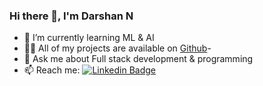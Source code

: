 ### Hi there 👋, I'm Darshan N
- 🌱 I’m currently learning ML & AI
- 👨‍💻 All of my projects are available on [Github](https://github.com/Darshan-Nagesh)- 
- 💬 Ask me about Full stack development & programming
- 📫 Reach me: [![Linkedin Badge](https://img.shields.io/badge/-Darshan-blue?style=flat&logo=Linkedin&logoColor=white)](https://www.linkedin.com/in/darshan-n-534867202/)

<div id="badges">
<img src="https://komarev.com/ghpvc/?username=Darshan-Nagesh&style=flat-square&color=blue" alt=""/>
</div>
<!--
**Darshan-Nagesh/Darshan-Nagesh** is a ✨ _special_ ✨ repository because its `README.md` (this file) appears on your GitHub profile.

Here are some ideas to get you started:

- 🔭 I’m currently working on ...
- 🌱 I’m currently learning ...
- 👯 I’m looking to collaborate on ...
- 🤔 I’m looking for help with ...
- 💬 Ask me about ...
- 📫 How to reach me: ...
- 😄 Pronouns: ...
- ⚡ Fun fact: ...
-->
